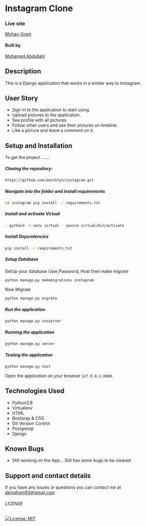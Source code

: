 # Instagram Clone

### Live site

[Mohas-Gram](https://mohasgram.herokuapp.com/)


#### Built by

[Mohamed Abdullahi](https://github.com/aenshtyn)

## Description

This is a Django application that works in a similar way to Instagram.

## User Story

* Sign in to the application to start using.
* Upload pictures to the application.
* See profile with all pictures.
* Follow other users and see their pictures on timeline.
* Like a picture and leave a comment on it.


## Setup and Installation  
To get the project .......  
  
##### Cloning the repository:  
 ```bash 
https://github.com/aenshtyn/instagram.git 
```
##### Navigate into the folder and install requirements  
 ```bash 
cd instagram pip install -r requirements.txt 
```
##### Install and activate Virtual  
 ```bash 
- python3 -m venv virtual - source virtual/bin/activate  
```  
##### Install Dependencies  
 ```bash 
 pip install -r requirements.txt 
```  
 ##### Setup Database  
  SetUp your database User,Password, Host then make migrate  
 ```bash 
python manage.py makemigrations instagram 
 ``` 
 Now Migrate  
 ```bash 
 python manage.py migrate 
```
##### Run the application  
 ```bash 
 python manage.py runserver 
``` 
##### Running the application  
 ```bash 
 python manage.py server 
```
##### Testing the application  
 ```bash 
 python manage.py test 
```
Open the application on your browser `127.0.0.1:8000`.  
  

## Technologies Used

* Python3.8
* Virtualenv
* HTML
* Bootsrap & CSS
* Git Version Control
* Postgresql
* Django

## Known Bugs  
* Still working on the App... Still has some bugs to be cleared

## Support and contact details

If you have any issues or questions you can contact me at demahom93@gmail.com

###### LICENSE

[![License: MIT](https://img.shields.io/badge/License-MIT-yellow.svg)](https://opensource.org/licenses/MIT)
